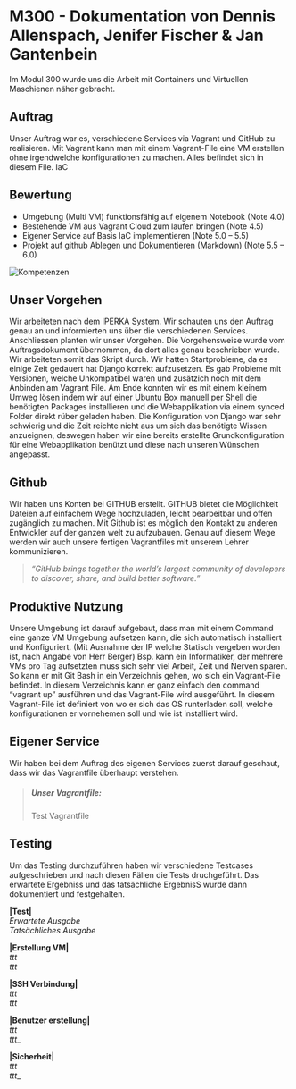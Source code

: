# M300 - Dokumentation von Dennis Allenspach, Jenifer Fischer &amp; Jan Gantenbein
Im Modul 300 wurde uns die Arbeit mit Containers und Virtuellen Maschienen näher gebracht.
## Auftrag
Unser Auftrag war es, verschiedene Services via Vagrant und GitHub zu realisieren. Mit Vagrant kann man mit einem Vagrant-File eine VM erstellen ohne irgendwelche        konfigurationen zu machen. Alles befindet sich in diesem File. IaC
## Bewertung
* Umgebung (Multi VM) funktionsfähig auf eigenem Notebook (Note 4.0)
* Bestehende VM aus Vagrant Cloud zum laufen bringen (Note 4.5)
* Eigener Service auf Basis IaC implementieren (Note 5.0 – 5.5)
* Projekt auf github Ablegen und Dokumentieren (Markdown) (Note 5.5 – 6.0)

![Kompetenzen](https://github.com/Dionysos376/M300-Services/blob/master/Kompetenz_Bewertung.PNG)
## Unser Vorgehen
Wir arbeiteten nach dem IPERKA System. Wir schauten uns den Auftrag genau an und informierten uns über die verschiedenen Services. Anschliessen planten wir unser Vorgehen. Die Vorgehensweise wurde vom Auftragsdokument übernommen, da dort alles genau beschrieben wurde. Wir arbeiteten somit das Skript durch. Wir hatten Startprobleme, da es einige Zeit gedauert hat Django korrekt aufzusetzen. Es gab Probleme mit Versionen, welche Unkompatibel waren und zusätzich noch mit dem Anbinden am Vagrant File. Am Ende konnten wir es mit einem kleinem Umweg lösen indem wir auf einer Ubuntu Box manuell per Shell die benötigten Packages installieren und die Webapplikation via einem synced Folder direkt rüber geladen haben. Die Konfiguration von Django war sehr schwierig und die Zeit reichte nicht aus um sich das benötigte Wissen anzueignen, deswegen haben wir eine bereits erstellte Grundkonfiguration für eine Webapplikation benützt und diese nach unseren Wünschen angepasst. 
## Github
Wir haben uns Konten bei GITHUB erstellt. GITHUB bietet die Möglichkeit Dateien auf einfachem Wege hochzuladen, leicht bearbeitbar und offen zugänglich zu machen.
Mit Github ist es möglich den Kontakt zu anderen Entwickler auf der ganzen welt zu aufzubauen. Genau auf diesem Wege werden wir auch unsere fertigen Vagrantfiles mit unserem Lehrer kommunizieren.
> _“GitHub brings together the world’s largest community of developers to discover, share, and build better software.”_
## Produktive Nutzung
Unsere Umgebung ist darauf aufgebaut, dass man mit einem Command eine ganze VM Umgebung aufsetzen kann, die sich automatisch installiert und Konfiguriert. (Mit Ausnahme der IP welche Statisch vergeben worden ist, nach Angabe von Herr Berger)
Bsp. kann ein Informatiker, der mehrere VMs pro Tag aufsetzten muss sich sehr viel Arbeit, Zeit und Nerven sparen.
So kann er mit Git Bash in ein Verzeichnis gehen, wo sich ein Vagrant-File befindet. In diesem Verzeichnis kann er ganz einfach den command “vagrant up” ausführen und das Vagrant-File wird ausgeführt.
In diesem Vagrant-File ist definiert von wo er sich das OS runterladen soll, welche konfigurationen er vornehemen soll und wie ist installiert wird.
## Eigener Service
Wir haben bei dem Auftrag des eigenen Services zuerst darauf geschaut, dass wir das Vagrantfile überhaupt verstehen.


> ##### Unser Vagrantfile:
> Test Vagrantfile
## Testing
Um das Testing durchzuführen haben wir verschiedene Testcases aufgeschrieben und nach diesen Fällen die Tests druchgeführt.
Das erwartete Ergebniss und das tatsächliche ErgebnisS wurde dann dokumentiert und festgehalten.

**|Test|** <br> _Erwartete Ausgabe_ <br>  _Tatsächliches Ausgabe_

**|Erstellung VM|** <br>  _ttt_ <br> _ttt_

**|SSH Verbindung|** <br> _ttt_ <br> _ttt_

**|Benutzer erstellung|** <br> _ttt_ <br> _ttt__

**|Sicherheit|** <br> _ttt_ <br> _ttt__
